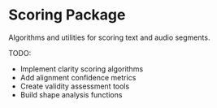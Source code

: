 # Scoring Package

Algorithms and utilities for scoring text and audio segments.

TODO:
- Implement clarity scoring algorithms
- Add alignment confidence metrics
- Create validity assessment tools
- Build shape analysis functions
